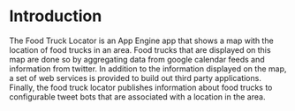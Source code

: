 # Introduction

The Food Truck Locator is an App Engine app that shows a map with the location of food trucks in an area.  Food trucks that are displayed on this map are done so by aggregating data from google calendar feeds and information from twitter.  In addition to the information displayed on the map, a set of web services is provided to build out third party applications.  Finally, the food truck locator publishes information about food trucks to configurable tweet bots that are associated with a location in the area.

